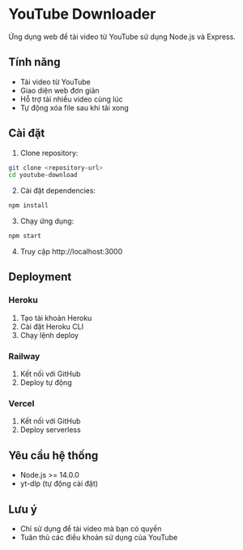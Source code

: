 # YouTube Downloader

Ứng dụng web để tải video từ YouTube sử dụng Node.js và Express.

## Tính năng
- Tải video từ YouTube
- Giao diện web đơn giản
- Hỗ trợ tải nhiều video cùng lúc
- Tự động xóa file sau khi tải xong

## Cài đặt

1. Clone repository:
```bash
git clone <repository-url>
cd youtube-download
```

2. Cài đặt dependencies:
```bash
npm install
```

3. Chạy ứng dụng:
```bash
npm start
```

4. Truy cập http://localhost:3000

## Deployment

### Heroku
1. Tạo tài khoản Heroku
2. Cài đặt Heroku CLI
3. Chạy lệnh deploy

### Railway
1. Kết nối với GitHub
2. Deploy tự động

### Vercel
1. Kết nối với GitHub
2. Deploy serverless

## Yêu cầu hệ thống
- Node.js >= 14.0.0
- yt-dlp (tự động cài đặt)

## Lưu ý
- Chỉ sử dụng để tải video mà bạn có quyền
- Tuân thủ các điều khoản sử dụng của YouTube
